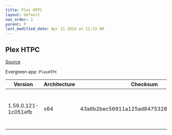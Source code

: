 ```yaml
---
title: Plex HTPC
layout: default
nav_order: 2
parent: P
last_modified_date: Apr 11 2024 at 12:33 AM
---
```


## Plex HTPC

[Source](https://www.plex.tv/media-server-downloads/)

Evergreen app: `PlexHTPC`

| Version             | Architecture | Checksum                                 | URI                                                                                                                                                                                                      |
| ------------------- | ------------ | ---------------------------------------- | -------------------------------------------------------------------------------------------------------------------------------------------------------------------------------------------------------- |
| 1.59.0.121-1c051efb | x64          | 43a6b2bec56911a125ad847532892e37d1a81e9a | [https://downloads.plex.tv/htpc/1.59.0.121-1c051efb/windows/PlexHTPC-1.59.0.121-1c051efb-x86_64.exe](https://downloads.plex.tv/htpc/1.59.0.121-1c051efb/windows/PlexHTPC-1.59.0.121-1c051efb-x86_64.exe) |
